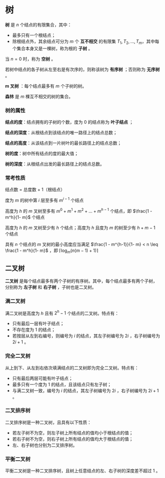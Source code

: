 # 树

**树** 是 $n$ 个结点的有限集合，其中：

-   最多只有一个根结点；
-   除根结点外，其余结点可分为 $m$ 个 **互不相交** 的有限集 $T_1, T_2, ..., T_m$，其中每个集合本身又是一棵树，称为根的 **子树** 。

当 $n=0$ 时，称为 **空树** 。

若树中结点的各子树从左至右是有次序的，则称该树为 **有序树** ；否则称为 **无序树** 。

**m 叉树** ：每个结点最多有 $m$ 个子树的树。

**森林** 是 $m$ 棵互不相交的树的集合。

### 树的属性

**结点的度**：结点拥有的子树的个数，度为 $0$ 的结点称为 **叶子结点** ；

**结点的深度**：从根结点到该结点的唯一路径上的结点总数；

**结点的高度**：从该结点到一片树叶的最长路径上的结点总数；

**树的度**：树中所有结点的度的最大值；

**树的深度**：从根结点出发的最长路径上的结点总数。

### 常考性质

结点数 = 总度数 + 1（根结点）

度为 $m$ 的树中第 $i$ 层至多有 $m^{i-1}$ 个结点

高度为 $h$ 的 $m$ 叉树至多有 $m^0 + m^1 + m^2 + ... + m^{h-1}$ 个结点，即 $\frac{1 - m^h}{1- m}$ 个结点

高度为 $h$ 的 $m$ 叉树至少有 $h$ 个结点；高度为 $h$ 且度为 $m$ 的树至少有 $h+m-1$ 个结点

具有 $n$ 个结点的 $m$ 叉树的最小高度应当满足 $\frac{1 - m^{h-1}}{1- m} < n \leq \frac{1 - m^h}{1- m}$ ，即 $\lceil \log_m(n(m-1)+1) \rceil$

## 二叉树

**二叉树** 是每个结点最多有两个子树的有序树。其中，每个结点最多有两个子树，分别称为 **左子树** 和 **右子树** ，子树也是二叉树。

### 满二叉树

满二叉树是高度为 $h$ 且有 $2^h - 1$ 个结点的二叉树。特点有：

-   只有最后一层有叶子结点；
-   不存在度为 $1$ 的结点；
-   若按层从左到右编号，则编号为 $i$ 的结点，其左子树编号为 $2i$ ，右子树编号为 $2i+1$ 。

### 完全二叉树

从上到下、从左到右依次填满结点的二叉树即为完全二叉树。特点有：

-   只有最后两层可能有叶子结点；
-   最多只有一个度为 $1$ 的结点，且该结点只有左子树；
-   与满二叉树一致，编号为 $i$ 的结点，其左子树编号为 $2i$ ，右子树编号为 $2i+1$ 。

### 二叉排序树

二叉排序树是一种二叉树，且具有以下性质：

-   若左子树不为空，则左子树上所有结点的值均小于根结点的值；
-   若右子树不为空，则右子树上所有结点的值均大于根结点的值；
-   左、右子树也分别为二叉排序树。

### 平衡二叉树

平衡二叉树是一种二叉排序树，且树上任意结点的左、右子树的深度差不超过 $1$ 。
